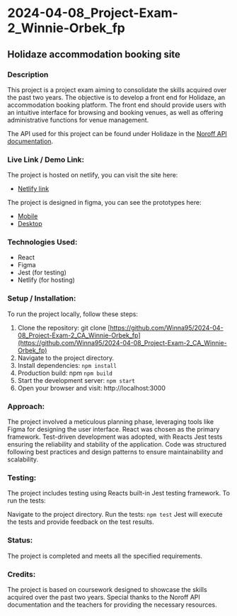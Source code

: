 # 2024-04-08_Project-Exam-2_Winnie-Orbek_fp
## Holidaze accommodation booking site

### Description
This project is a project exam aiming to consolidate the skills acquired over the past two years. The objective is to develop a front end for Holidaze, an accommodation booking platform. The front end should provide users with an intuitive interface for browsing and booking venues, as well as offering administrative functions for venue management.

The API used for this project can be found under Holidaze in the [Noroff API documentation](https://docs.noroff.dev/docs/v2/).


### Live Link / Demo Link:
The project is hosted on netlify, you can visit the site here: 
- [Netlify link](https://project-exam-2-winnie.netlify.app/)

The project is designed in figma, you can see the prototypes here:
- [Mobile](https://www.figma.com/file/ozSePc1A7707ExY22SENJU/2024-04-08_Project-Exam-2_CA_Winnie-Orbek_fp?type=design&node-id=33%3A1408&mode=design&t=CAR9Dsnz3zDsmNa0-1)
- [Desktop](https://www.figma.com/file/ozSePc1A7707ExY22SENJU/2024-04-08_Project-Exam-2_CA_Winnie-Orbek_fp?type=design&node-id=0%3A1&mode=design&t=CAR9Dsnz3zDsmNa0-1)


### Technologies Used:

- React
- Figma
- Jest (for testing)
- Netlify (for hosting)

### Setup / Installation:

To run the project locally, follow these steps:

1. Clone the repository: git clone [https://github.com/Winna95/2024-04-08_Project-Exam-2_CA_Winnie-Orbek_fp](https://github.com/Winna95/2024-04-08_Project-Exam-2_CA_Winnie-Orbek_fp)
2. Navigate to the project directory.
3. Install dependencies: `npm install`
4. Production build: npm `npm build`
5. Start the development server: `npm start`
6. Open your browser and visit: http://localhost:3000

### Approach:

The project involved a meticulous planning phase, leveraging tools like Figma for designing the user interface. React was chosen as the primary framework. Test-driven development was adopted, with Reacts Jest tests ensuring the reliability and stability of the application. Code was structured following best practices and design patterns to ensure maintainability and scalability.

### Testing:

The project includes testing using Reacts built-in Jest testing framework. To run the tests:

Navigate to the project directory.
Run the tests: `npm test`
Jest will execute the tests and provide feedback on the test results.

### Status:
The project is completed and meets all the specified requirements.

### Credits:

The project is based on coursework designed to showcase the skills acquired over the past two years.
Special thanks to the Noroff API documentation and the teachers for providing the necessary resources.


